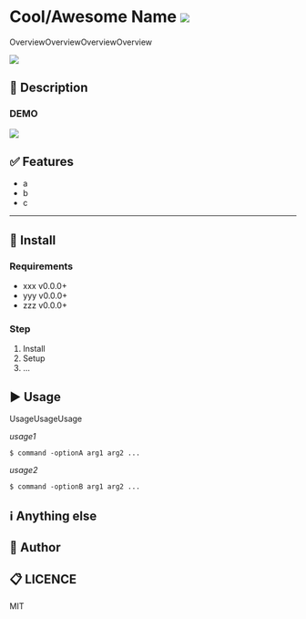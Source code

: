 # Cool/Awesome Name ![](https://dummyimage.com/64&text=logo)
<!-- add logo image if you like -->

OverviewOverviewOverviewOverview
<!-- One sentence about your product and what it dose.-->

![](	https://img.shields.io/circleci/project/github/RedSparr0w/node-csgo-parser.svg)
<!-- add ci status badge -->

## :pushpin: Description

### DEMO

![](https://dummyimage.com/320x160&text=demo-image)
<!-- add gif image if you like -->

## :white_check_mark: Features
<!-- list up your product features. -->
- a
- b
- c

---

## :floppy_disk: Install
### Requirements
<!-- show dependencies first -->
* xxx v0.0.0+
* yyy v0.0.0+
* zzz v0.0.0+

### Step
1. Install
1. Setup
1. ...

## :arrow_forward: Usage
UsageUsageUsage
<!-- show basic usage -->

*usage1*
```
$ command -optionA arg1 arg2 ...
```

*usage2*
```
$ command -optionB arg1 arg2 ...
```

## :information_source: Anything else
<!-- show how to test, how to contribute -->

## :pencil: Author
<!-- your name -->

## :clipboard: LICENCE
MIT
